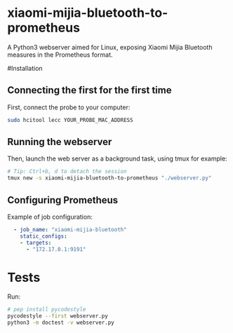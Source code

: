 # xiaomi-mijia-bluetooth-to-prometheus
A Python3 webserver aimed for Linux, exposing Xiaomi Mijia Bluetooth measures in the Prometheus format.

#Installation

## Connecting the first for the first time
First, connect the probe to your computer:
```bash
sudo hcitool lecc YOUR_PROBE_MAC_ADDRESS
```
## Running the webserver
Then, launch the web server as a background task, using tmux for example:
```bash
# Tip: Ctrl+b, d to detach the session
tmux new -s xiaomi-mijia-bluetooth-to-prometheus "./webserver.py"
```

## Configuring Prometheus
Example of job configuration:
```yaml
  - job_name: "xiaomi-mijia-bluetooth"
    static_configs:
    - targets:
      - "172.17.0.1:9191"
```

# Tests
Run:
```bash
# pep install pycodestyle
pycodestyle --first webserver.py
python3 -m doctest -v webserver.py
```